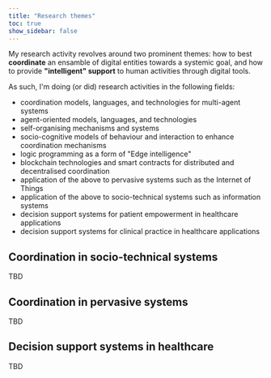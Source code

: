 ```yaml
---
title: "Research themes"
toc: true
show_sidebar: false
---
```


My research activity revolves around two prominent themes: how to best **coordinate** an ensamble of digital entities towards a systemic goal, and how to provide **"intelligent" support** to human activities through digital tools.

As such, I'm doing (or did) research activities in the following fields:
 - coordination models, languages, and technologies for multi-agent systems
 - agent-oriented models, languages, and technologies
 - self-organising mechanisms and systems
 - socio-cognitive models of behaviour and interaction to enhance coordination mechanisms
 - logic programming as a form of "Edge intelligence"
 - blockchain technologies and smart contracts for distributed and decentralised coordination
 - application of the above to pervasive systems such as the Internet of Things
 - application of the above to socio-technical systems such as information systems
 - decision support systems for patient empowerment in healthcare applications
 - decision support systems for clinical practice in healthcare applications


## Coordination in socio-technical systems

TBD

## Coordination in pervasive systems

TBD

## Decision support systems in healthcare

TBD
